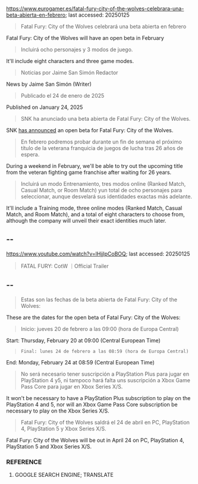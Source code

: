 https://www.eurogamer.es/fatal-fury-city-of-the-wolves-celebrara-una-beta-abierta-en-febrero; last accessed: 20250125

> Fatal Fury: City of the Wolves celebrará una beta abierta en febrero

Fatal Fury: City of the Wolves will have an open beta in February

> Incluirá ocho personajes y 3 modos de juego.

It'll include eight characters and three game modes.

> Noticias por Jaime San Simón Redactor

News by Jaime San Simón (Writer)

> Publicado el 24 de enero de 2025

Published on January 24, 2025

> SNK ha anunciado una beta abierta de Fatal Fury: City of the Wolves.

SNK [has announced](https://www.snk-corp.co.jp/us/press/2025/012402/) an open beta for Fatal Fury: City of the Wolves.
 
> En febrero podremos probar durante un fin de semana el próximo título de la veterana franquicia de juegos de lucha tras 26 años de espera.

During a weekend in February, we'll be able to try out the upcoming title from the veteran fighting game franchise after waiting for 26 years.

> Incluirá un modo Entrenamiento, tres modos online (Ranked Match, Casual Match, or Room Match) yun total de ocho personajes para seleccionar, aunque desvelará sus identidades exactas más adelante. 

It'll include a Training mode, three online modes (Ranked Match, Casual Match, and Room Match), and a total of eight characters to choose from, although the company will unveil their exact identities much later.

## --

https://www.youtube.com/watch?v=lHjjlpCoBOQ; last accessed: 20250125

> FATAL FURY: CotW ｜Official Trailer 

## --

> Estas son las fechas de la beta abierta de Fatal Fury: City of the Wolves:

These are the dates for the open beta of Fatal Fury: City of the Wolves:

>    Inicio: jueves 20 de febrero a las 09:00 (hora de Europa Central)

Start: Thursday, February 20 at 09:00 (Central European Time)

>     Final: lunes 24 de febrero a las 08:59 (hora de Europa Central)

End: Monday, February 24 at 08:59 (Central European Time)

> No será necesario tener suscripción a PlayStation Plus para jugar en PlayStation 4 y5, ni tampoco hará falta uns suscripción a Xbox Game Pass Core para jugar en Xbox Series X/S.

It won't be necessary to have a PlayStation Plus subscription to play on the PlayStation 4 and 5, nor will an Xbox Game Pass Core subscription be necessary to play on the Xbox Series X/S.

> Fatal Fury: City of the Wolves saldrá el 24 de abril en PC, PlayStation 4, PlayStation 5 y Xbox Series X/S. 

Fatal Fury: City of the Wolves will be out in April 24 on PC, PlayStation 4, PlayStation 5 and Xbox Series X/S. 

### REFERENCE

1) GOOGLE SEARCH ENGINE; TRANSLATE